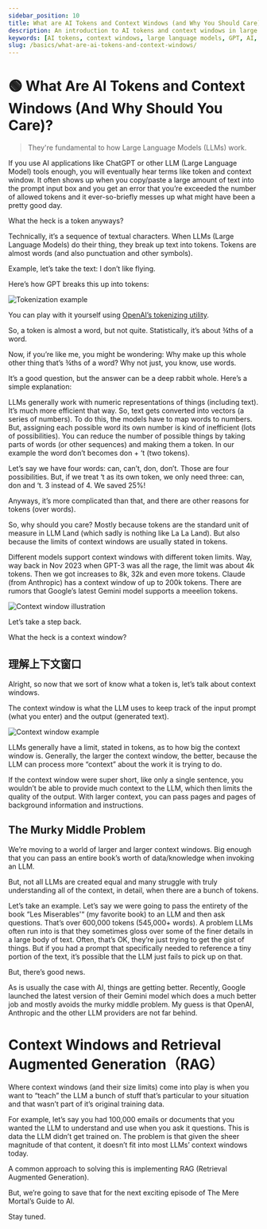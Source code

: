```yaml
---
sidebar_position: 10
title: What are AI Tokens and Context Windows (and Why You Should Care)?
description: An introduction to AI tokens and context windows in large language models, explaining their significance and how they impact AI performance.
keywords: [AI tokens, context windows, large language models, GPT, AI, artificial intelligence, OpenAI, language processing]
slug: /basics/what-are-ai-tokens-and-context-windows/
---
```

# 🟢 What Are AI Tokens and Context Windows (And Why Should You Care)?

> They're fundamental to how Large Language Models (LLMs) work.

If you use AI applications like ChatGPT or other LLM (Large Language Model) tools enough, you will eventually hear terms like token and context window. It often shows up when you copy/paste a large amount of text into the prompt input box and you get an error that you’re exceeded the number of allowed tokens and it ever-so-briefly messes up what might have been a pretty good day.

What the heck is a token anyways?

Technically, it’s a sequence of textual characters. When LLMs (Large Language Models) do their thing, they break up text into tokens. Tokens are almost words (and also punctuation and other symbols).

Example, let’s take the text: I don’t like flying.

Here’s how GPT breaks this up into tokens:

![Tokenization example](https://cdn.jsdelivr.net/gh/donttal/imgbed/img/637da0d52eeab2dc6b91aa81bb684666.jpg)

You can play with it yourself using [OpenAI’s tokenizing utility](https://platform.openai.com/tokenizer).

So, a token is almost a word, but not quite. Statistically, it’s about ¾ths of a word.

Now, if you’re like me, you might be wondering: Why make up this whole other thing that’s ¾ths of a word? Why not just, you know, use words.

It’s a good question, but the answer can be a deep rabbit whole. Here’s a simple explanation:

LLMs generally work with numeric representations of things (including text). It’s much more efficient that way. So, text gets converted into vectors (a series of numbers). To do this, the models have to map words to numbers. But, assigning each possible word its own number is kind of inefficient (lots of possibilities). You can reduce the number of possible things by taking parts of words (or other sequences) and making them a token. In our example the word don’t becomes don + ‘t (two tokens).

Let’s say we have four words: can, can’t, don, don’t. Those are four possibilities. But, if we treat ‘t as its own token, we only need three: can, don and ‘t. 3 instead of 4. We saved 25%!

Anyways, it’s more complicated than that, and there are other reasons for tokens (over words).

So, why should you care? Mostly because tokens are the standard unit of measure in LLM Land (which sadly is nothing like La La Land). But also because the limits of context windows are usually stated in tokens.

Different models support context windows with different token limits. Way, way back in Nov 2023 when GPT-3 was all the rage, the limit was about 4k tokens. Then we got increases to 8k, 32k and even more tokens. Claude (from Anthropic) has a context window of up to 200k tokens. There are rumors that Google’s latest Gemini model supports a meeelion tokens.

![Context window illustration](https://cdn.jsdelivr.net/gh/donttal/imgbed/img/73a40a610062d4e17372ec54c65fc03e.jpg)

Let’s take a step back.

What the heck is a context window?

## 理解上下文窗口

Alright, so now that we sort of know what a token is, let’s talk about context windows.

The context window is what the LLM uses to keep track of the input prompt (what you enter) and the output (generated text).

![Context window example](https://cdn.jsdelivr.net/gh/donttal/imgbed/img/a6dafd38483c9cd4d9f09b71d4dacb9c.jpg)

LLMs generally have a limit, stated in tokens, as to how big the context window is. Generally, the larger the context window, the better, because the LLM can process more “context” about the work it is trying to do.

If the context window were super short, like only a single sentence, you wouldn’t be able to provide much context to the LLM, which then limits the quality of the output. With larger context, you can pass pages and pages of background information and instructions.

## The Murky Middle Problem

We’re moving to a world of larger and larger context windows. Big enough that you can pass an entire book’s worth of data/knowledge when invoking an LLM.

But, not all LLMs are created equal and many struggle with truly understanding all of the context, in detail, when there are a bunch of tokens.

Let’s take an example. Let’s say we were going to pass the entirety of the book “Les Miserables'“ (my favorite book) to an LLM and then ask questions. That’s over 600,000 tokens (545,000+ words). A problem LLMs often run into is that they sometimes gloss over some of the finer details in a large body of text. Often, that’s OK, they’re just trying to get the gist of things. But if you had a prompt that specifically needed to reference a tiny portion of the text, it’s possible that the LLM just fails to pick up on that.

But, there’s good news.

As is usually the case with AI, things are getting better. Recently, Google launched the latest version of their Gemini model which does a much better job and mostly avoids the murky middle problem. My guess is that OpenAI, Anthropic and the other LLM providers are not far behind.

# Context Windows and Retrieval Augmented Generation（RAG）

Where context windows (and their size limits) come into play is when you want to “teach” the LLM a bunch of stuff that’s particular to your situation and that wasn’t part of it’s original training data.

For example, let’s say you had 100,000 emails or documents that you wanted the LLM to understand and use when you ask it questions. This is data the LLM didn’t get trained on. The problem is that given the sheer magnitude of that content, it doesn’t fit into most LLMs’ context windows today.

A common approach to solving this is implementing RAG (Retrieval Augmented Generation).

But, we’re going to save that for the next exciting episode of The Mere Mortal’s Guide to AI.

Stay tuned.